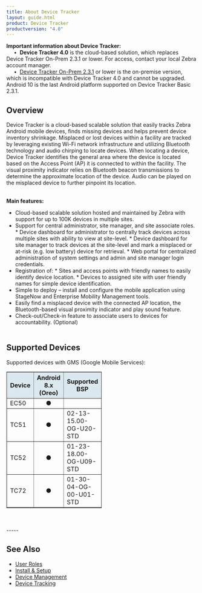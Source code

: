 ```yaml
---
title: About Device Tracker
layout: guide.html
product: Device Tracker
productversion: "4.0"
---
```


<div class="alert alert-danger alert-dismissible fade in" role="alert"><b>Important information about Device Tracker:</b><br>
&nbsp;&nbsp;&nbsp;&nbsp;&nbsp;•&nbsp; <b>Device Tracker 4.0</b> is the cloud-based solution, which replaces Device Tracker On-Prem 2.3.1 or lower. For access, contact your local Zebra account manager.<br>
&nbsp;&nbsp;&nbsp;&nbsp;&nbsp;•&nbsp; <a href="/devicetracker-onprem/2-3/guide/about">Device Tracker On-Prem 2.3.1</a> or lower is the on-premise version, which is incompatible with Device Tracker 4.0 and cannot be upgraded. Android 10 is the last Android platform supported on Device Tracker Basic 2.3.1.
</div>

## Overview

Device Tracker is a cloud-based scalable solution that easily tracks Zebra Android mobile devices, finds missing devices and helps prevent device inventory shrinkage. Misplaced or lost devices within a facility are tracked by leveraging existing Wi-Fi network infrastructure and utilizing Bluetooth technology and audio chirping to locate devices. When locating a device, Device Tracker identifies the general area where the device is located based on the Access Point (AP) it is connected to within the facility. The visual proximity indicator relies on Bluetooth beacon transmissions to determine the approximate location of the device. Audio can be played on the misplaced device to further pinpoint its location.
<br><br>

<!-- <video width="400" height="240" controls>
  <source src="NG_DTRK.mp4" type="video/mp4">
</video> -->

**Main features:**
<br>

* Cloud-based scalable solution hosted and maintained by Zebra with support for up to 100K devices in multiple sites.
* Support for central administrator, site manager, and site associate roles.
        * Device dashboard for administrator to centrally track devices across multiple sites with ability to view at site-level.
        * Device dashboard for site manager to track devices at the site-level and mark a misplaced or at-risk (e.g. low battery) device for retrieval. 
        * Web portal for centralized administration of system settings and admin and site manager login credentials.
* Registration of:
        * Sites and access points with friendly names to easily identify device location.
        * Devices to assigned site with user friendly names for simple device identification.
* Simple to deploy – install and configure the mobile application using StageNow and Enterprise Mobility Management tools.
* Easily find a misplaced device with the connected AP location, the Bluetooth-based visual proximity indicator and play sound feature.
* Check-out/Check-in feature to associate users to devices for accountability. (Optional)
<br><br>

## Supported Devices

Supported devices with GMS (Google Mobile Services):

<table class="facelift" align="center" style="width:50%" border="1" padding="5px">
  <tr bgcolor="#dce8ef">
    <th>Device</th>
    <th style="text-align:center">Android 8.x <br>(Oreo)</th>
    <th style="text-align:center">Supported BSP</th>
  </tr>
  <tr>
    <td>EC50</td>
    <td style="text-align:center">&#x25cf;</td>
    <td></td>
  </tr>  
  <tr>
    <td>TC51</td>
    <td style="text-align:center">&#x25cf;</td>
    <td>02-13-15.00-OG-U20-STD</td>
  </tr>
  <tr>
    <td>TC52</td>
    <td style="text-align:center">&#x25cf;</td>
    <td>01-23-18.00-OG-U09-STD</td>
  </tr>
  <tr>
    <td>TC72</td>
    <td style="text-align:center">&#x25cf;</td>
    <td>01-30-04-OG-00-U01-STD</td>
  </tr>
</table>
<br><br>
<!-- -->
-----

## See Also

* [User Roles](../roles)
* [Install & Setup](../setup)
* [Device Management](../mgmt)
* [Device Tracking](../use)

